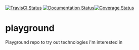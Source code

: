 
[![TravisCI Status](https://travis-ci.org/Antoninj/playground.svg?branch=master)](https://travis-ci.org/Antoninj/playground) [![Documentation Status](https://readthedocs.org/projects/playground-doc/badge/?version=latest)](https://playground-doc.readthedocs.io/en/latest/?badge=latest)[![Coverage Status](https://coveralls.io/repos/github/Antoninj/playground/badge.svg?branch=master)](https://coveralls.io/github/Antoninj/playground?branch=master)



# playground
Playground repo to try out technologies i'm interested in
